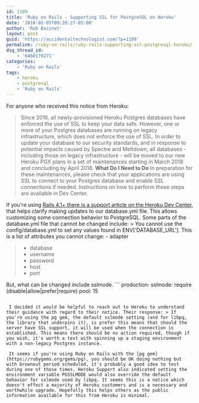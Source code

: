 ```yaml
---
id: 1189
title: 'Ruby on Rails - Supporting SSL for PostgreSQL on Heroku'
date: '2018-02-05T09:20:27-05:00'
author: 'Rob Bazinet'
layout: post
guid: 'https://accidentaltechnologist.com/?p=1189'
permalink: /ruby-on-rails/ruby-rails-supporting-ssl-postgresql-heroku/
dsq_thread_id:
    - '6460170271'
categories:
    - 'Ruby on Rails'
tags:
    - heroku
    - postgresql
    - 'Ruby on Rails'
---
```


For anyone who received this notice from Heroku:

> Since 2016, all newly-provisioned Heroku Postgres databases have enforced the use of SSL to keep your data safe. However, one or more of your Postgres databases are running on legacy infrastructure, which does not enforce the use of SSL. In order to update your database to our security standards, and in response to potential impacts caused by Spectre and Meltdown, all databases - including those on legacy infrastructure - will be moved to our new Heroku PGX plans in a set of maintenances starting in March 2018 and concluding by April 2018. **What Do I Need to Do** In preparation for these maintenances, please check that your applications are using SSL to connect to your Postgres database and enable SSL connections if needed. Instructions on how to perform these steps are available in Dev Center.

 If you're using [Rails 4.1+ there is a support article on the Heroku Dev Center](https://devcenter.heroku.com/articles/rails-database-connection-behavior), that helps clarify making updates to our database.yml file. This allows customizing some connection behavior to PostgreSQL. Some parts of the database.yml file that cannot be changed include: > You cannot use the config/database.yml to set any values found in ENV\['DATABASE\_URL'\]. This is a list of attributes you cannot change: - adapter
> - database
> - username
> - password
> - host
> - port

 But, what can be changed include sslmode. ```
production:
 sslmode: require (disable|allow|prefer|require)
 pool: 15
```

 I decided it would be helpful to reach out to Heroku to understand their guidance with regard to their notice. Their response: > If you're using the pg gem, the default sslmode setting (and for libpq, the library that underpins it), is prefer this means that should the server have SSL support, it will be used when the connection is established. This means there should be no action required, though if you wish, it's worth a test with spinning up a staging environment with a non-legacy Postgres instance.

 It seems if you're using Ruby on Rails with the [pg gem](https://rubygems.org/gems/pg), you should be OK doing nothing but with brownout period scheduled, it's probably a good idea to test during one of those times. Heroku Support also indicated setting the environment variable PGSSLMODE would also override the default behavior for sslmode used by libpq. It seems this is a notice which doesn't effect a majority of Heroku customers and is a necessary and worthwhile upgrade. Hopefully this helps others as the public information available for this from Heroku is minimal.